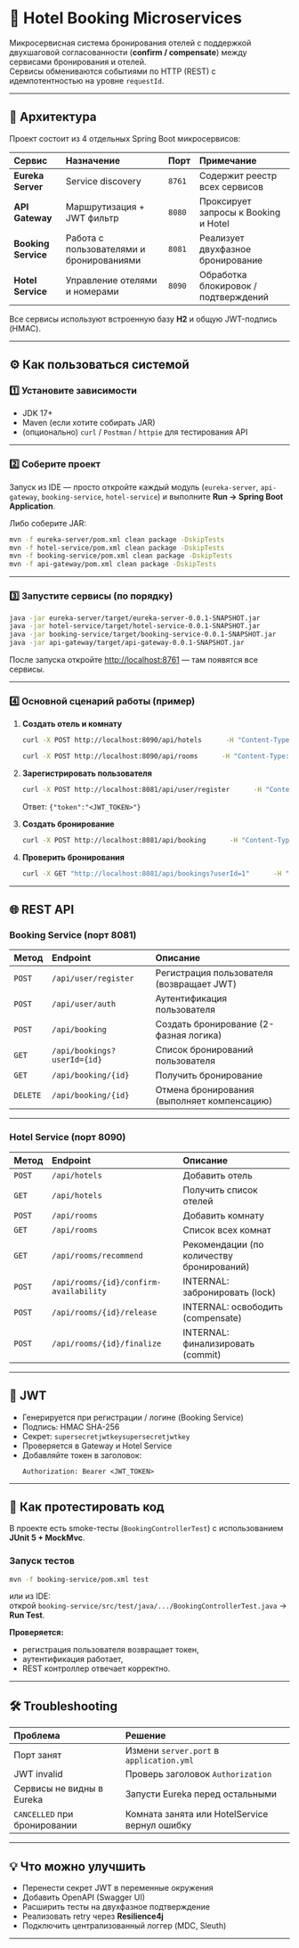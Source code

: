 # 📘 Hotel Booking Microservices

Микросервисная система бронирования отелей с поддержкой двухшаговой согласованности (**confirm / compensate**) между сервисами бронирования и отелей.  
Сервисы обмениваются событиями по HTTP (REST) с идемпотентностью на уровне `requestId`.

---

## 🧩 Архитектура

Проект состоит из 4 отдельных Spring Boot микросервисов:

| Сервис | Назначение | Порт | Примечание |
|:--|:--|:--|:--|
| **Eureka Server** | Service discovery | `8761` | Содержит реестр всех сервисов |
| **API Gateway** | Маршрутизация + JWT фильтр | `8080` | Проксирует запросы к Booking и Hotel |
| **Booking Service** | Работа с пользователями и бронированиями | `8081` | Реализует двухфазное бронирование |
| **Hotel Service** | Управление отелями и номерами | `8090` | Обработка блокировок / подтверждений |

Все сервисы используют встроенную базу **H2** и общую JWT-подпись (HMAC).

---

## ⚙️ Как пользоваться системой

### 1️⃣ Установите зависимости
- JDK 17+  
- Maven (если хотите собирать JAR)  
- (опционально) `curl` / `Postman` / `httpie` для тестирования API  

---

### 2️⃣ Соберите проект

Запуск из IDE — просто откройте каждый модуль (`eureka-server`, `api-gateway`, `booking-service`, `hotel-service`) и выполните **Run → Spring Boot Application**.

Либо соберите JAR:
```bash
mvn -f eureka-server/pom.xml clean package -DskipTests
mvn -f hotel-service/pom.xml clean package -DskipTests
mvn -f booking-service/pom.xml clean package -DskipTests
mvn -f api-gateway/pom.xml clean package -DskipTests
```

---

### 3️⃣ Запустите сервисы (по порядку)

```bash
java -jar eureka-server/target/eureka-server-0.0.1-SNAPSHOT.jar
java -jar hotel-service/target/hotel-service-0.0.1-SNAPSHOT.jar
java -jar booking-service/target/booking-service-0.0.1-SNAPSHOT.jar
java -jar api-gateway/target/api-gateway-0.0.1-SNAPSHOT.jar
```

После запуска откройте [http://localhost:8761](http://localhost:8761) — там появятся все сервисы.

---

### 4️⃣ Основной сценарий работы (пример)

1. **Создать отель и комнату**
   ```bash
   curl -X POST http://localhost:8090/api/hotels      -H "Content-Type: application/json"      -d '{"name":"Hotel One","address":"Street 1"}'

   curl -X POST http://localhost:8090/api/rooms      -H "Content-Type: application/json"      -d '{"hotelId":1,"number":"101"}'
   ```

2. **Зарегистрировать пользователя**
   ```bash
   curl -X POST http://localhost:8081/api/user/register      -H "Content-Type: application/json"      -d '{"username":"alice","password":"123"}'
   ```
   Ответ: `{"token":"<JWT_TOKEN>"}`

3. **Создать бронирование**
   ```bash
   curl -X POST http://localhost:8081/api/booking      -H "Content-Type: application/json"      -H "Authorization: Bearer <JWT_TOKEN>"      -d '{"userId":1,"roomId":1,"startDate":"2025-10-30","endDate":"2025-11-02","requestId":"req-1"}'
   ```

4. **Проверить бронирования**
   ```bash
   curl -X GET "http://localhost:8081/api/bookings?userId=1"      -H "Authorization: Bearer <JWT_TOKEN>"
   ```

---

## 🌐 REST API

### Booking Service (порт 8081)

| Метод | Endpoint | Описание |
|:--|:--|:--|
| `POST` | `/api/user/register` | Регистрация пользователя (возвращает JWT) |
| `POST` | `/api/user/auth` | Аутентификация пользователя |
| `POST` | `/api/booking` | Создать бронирование (2-фазная логика) |
| `GET` | `/api/bookings?userId={id}` | Список бронирований пользователя |
| `GET` | `/api/booking/{id}` | Получить бронирование |
| `DELETE` | `/api/booking/{id}` | Отмена бронирования (выполняет компенсацию) |

---

### Hotel Service (порт 8090)

| Метод | Endpoint | Описание |
|:--|:--|:--|
| `POST` | `/api/hotels` | Добавить отель |
| `GET` | `/api/hotels` | Получить список отелей |
| `POST` | `/api/rooms` | Добавить комнату |
| `GET` | `/api/rooms` | Список всех комнат |
| `GET` | `/api/rooms/recommend` | Рекомендации (по количеству бронирований) |
| `POST` | `/api/rooms/{id}/confirm-availability` | INTERNAL: забронировать (lock) |
| `POST` | `/api/rooms/{id}/release` | INTERNAL: освободить (compensate) |
| `POST` | `/api/rooms/{id}/finalize` | INTERNAL: финализировать (commit) |

---

## 🔑 JWT

- Генерируется при регистрации / логине (Booking Service)
- Подпись: HMAC SHA-256  
- Секрет: `supersecretjwtkeysupersecretjwtkey`
- Проверяется в Gateway и Hotel Service
- Добавляйте токен в заголовок:
  ```
  Authorization: Bearer <JWT_TOKEN>
  ```

---

## 🧪 Как протестировать код

В проекте есть smoke-тесты (`BookingControllerTest`) с использованием **JUnit 5 + MockMvc**.

### Запуск тестов

```bash
mvn -f booking-service/pom.xml test
```

или из IDE:  
открой `booking-service/src/test/java/.../BookingControllerTest.java` → **Run Test**.

**Проверяется:**
- регистрация пользователя возвращает токен,
- аутентификация работает,
- REST контроллер отвечает корректно.

---

## 🛠️ Troubleshooting

| Проблема | Решение |
|:--|:--|
| Порт занят | Измени `server.port` в `application.yml` |
| JWT invalid | Проверь заголовок `Authorization` |
| Сервисы не видны в Eureka | Запусти Eureka перед остальными |
| `CANCELLED` при бронировании | Комната занята или HotelService вернул ошибку |

---

## 💡 Что можно улучшить

- Перенести секрет JWT в переменные окружения  
- Добавить OpenAPI (Swagger UI)  
- Расширить тесты на двухфазное подтверждение  
- Реализовать retry через **Resilience4j**  
- Подключить централизованный логгер (MDC, Sleuth)

---
